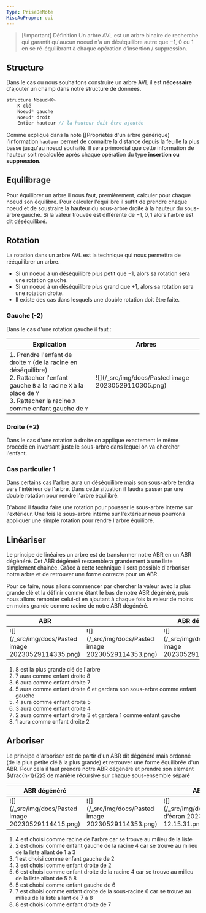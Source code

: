 ```yaml
---
Type: PriseDeNote
MiseAuPropre: oui
---
```


>[!important] Définition
>Un arbre AVL est un arbre binaire de recherche qui garantit qu'aucun noeud n'a un déséquilibre autre que $-1$, $0$ ou $1$ en se ré-équilibrant à chaque opération d’insertion / suppression.

## Structure
Dans le cas ou nous souhaitons construire un arbre AVL il est **nécessaire** d'ajouter un champ dans notre structure de données.

```cpp
structure Noeud<K> 
	K clé 
	Noeud* gauche 
	Noeud* droit 
	Entier hauteur // la hauteur doit être ajoutée
```

Comme expliqué dans la note [[Propriétés d'un arbre générique) l'information `hauteur` permet de connaitre la distance depuis la feuille la plus basse jusqu'au noeud souhaité. Il sera primordial que cette information de hauteur soit recalculée après chaque opération du type **insertion ou suppression**.

## Equilibrage
Pour équilibrer un arbre il nous faut, premièrement, calculer pour chaque noeud son équilibre. Pour calculer l'équilibre il suffit de prendre chaque noeud et de soustraire la hauteur du sous-arbre droite à la hauteur du sous-arbre gauche. Si la valeur trouvée est différente de $-1, 0, 1$ alors l'arbre est dit déséquilibré.

## Rotation
La rotation dans un arbre AVL est la technique qui nous permettra de rééquilibrer un arbre. 
- Si un noeud à un déséquilibre plus petit que $-1$, alors sa rotation sera une rotation gauche.
- Si un noeud à un déséquilibre plus grand que $+1$, alors sa rotation sera une rotation droite.
- Il existe des cas dans lesquels une double rotation doit être faite.

### Gauche (-2)
Dans le cas d'une rotation gauche il faut : 

| Explication | Arbres |
| ----------- | ------ |
|1. Prendre l'enfant de droite `Y` (de la racine en déséquilibre)<br>2. Rattacher l'enfant gauche `B` à la racine `X` à la place de `Y`<br>3. Rattacher la racine `X` comme enfant gauche de `Y`|![](/_src/img/docs/Pasted image 20230529110305.png)|

### Droite (+2)
Dans le cas d'une rotation à droite on applique exactement le même procédé en inversant juste le sous-arbre dans lequel on va chercher l'enfant.

### Cas particulier 1
Dans certains cas l'arbre aura un déséquilibre mais son sous-arbre tendra vers l'intérieur de l'arbre. Dans cette situation il faudra passer par une double rotation pour rendre l'arbre équilibré.

D'abord il faudra faire une rotation pour pousser le sous-arbre interne sur l'extérieur. Une fois le sous-arbre interne sur l'extérieur nous pourrons appliquer une simple rotation pour rendre l'arbre équilibré.

## Linéariser
Le principe de linéaires un arbre est de transformer notre ABR en un ABR dégénéré. Cet ABR dégénéré ressemblera grandement à une liste simplement chainée. Grâce à cette technique il sera possible d'arboriser notre arbre et de retrouver une forme correcte pour un ABR.

Pour ce faire, nous allons commencer par chercher la valeur avec la plus grande clé et la définir comme étant le bas de notre ABR dégénéré, puis nous allons remonter celui-ci en ajoutant à chaque fois la valeur de moins en moins grande comme racine de notre ABR dégénéré.

| ABR |     | ABR dégénéré |
| --- | --- | ------------ |
|![](/_src/img/docs/Pasted image 20230529114335.png)|![](/_src/img/docs/Pasted image 20230529114353.png)|![](/_src/img/docs/Pasted image 20230529114415.png)|

1. 8 est la plus grande clé de l'arbre
2. 7 aura comme enfant droite 8
3. 6 aura comme enfant droite 7
4. 5 aura comme enfant droite 6 et gardera son sous-arbre comme enfant gauche
5. 4 aura comme enfant droite 5
6. 3 aura comme enfant droite 4
7. 2 aura comme enfant droite 3 et gardera 1 comme enfant gauche
8. 1 aura comme enfant droite 2

## Arboriser
Le principe d'arboriser est de partir d'un ABR dit dégénéré mais ordonné (de la plus petite clé à la plus grande) et retrouver une forme équilibrée d'un ABR. Pour cela il faut prendre notre ABR dégénéré et prendre son élément $\frac{n-1}{2}$ de manière récursive sur chaque sous-ensemble séparé

| ABR dégénéré |     | ABR |
| ------------ | --- | --- |
|![](/_src/img/docs/Pasted image 20230529114415.png)|![](/_src/img/docs/Pasted image 20230529114353.png)|![](/_src/img/docs/Capture d’écran 2023-05-29 à 12.15.31.png)|

1. 4 est choisi comme racine de l'arbre car se trouve au milieu de la liste
2. 2 est choisi comme enfant gauche de la racine 4 car se trouve au milieu de la liste allant de 1 à 3
3. 1 est choisi comme enfant gauche de 2
4. 3 est choisi comme enfant droite de 2
5. 6 est choisi comme enfant droite de la racine 4 car se trouve au milieu de la liste allant de 5 à 8
6. 5 est choisi comme enfant gauche de 6
7. 7 est choisi comme enfant droite de la sous-racine 6 car se trouve au milieu de la liste allant de 7 à 8
8. 8 est choisi comme enfant droite de 7